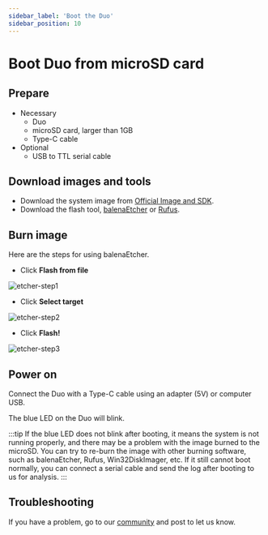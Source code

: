 ```yaml
---
sidebar_label: 'Boot the Duo'
sidebar_position: 10
---
```


# Boot Duo from microSD card

## Prepare

- Necessary
  - Duo
  - microSD card, larger than 1GB
  - Type-C cable
- Optional
  - USB to TTL serial cable

## Download images and tools

- Download the system image from [Official Image and SDK](https://milkv.io/docs/duo/resources/image-sdk).
- Download the flash tool, [balenaEtcher](https://etcher.balena.io/) or [Rufus](https://rufus.ie/en/).

## Burn image

Here are the steps for using balenaEtcher.

- Click **Flash from file**

![etcher-step1](/docs/duo/etcher-step1.png)

- Click **Select target**

![etcher-step2](/docs/duo/etcher-step2.png)

- Click **Flash!**

![etcher-step3](/docs/duo/etcher-step3.png)

## Power on

Connect the Duo with a Type-C cable using an adapter (5V) or computer USB.

The blue LED on the Duo will blink.

:::tip
If the blue LED does not blink after booting, it means the system is not running properly, and there may be a problem with the image burned to the microSD. You can try to re-burn the image with other burning software, such as balenaEtcher, Rufus, Win32DiskImager, etc. If it still cannot boot normally, you can connect a serial cable and send the log after booting to us for analysis.
:::

## Troubleshooting

If you have a problem, go to our [community](https://community.milkv.io/) and post to let us know.
